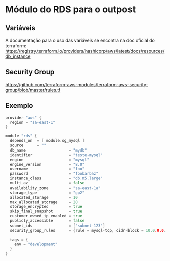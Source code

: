 # Módulo do RDS para o outpost

## Variáveis
A documentação para o uso das variáveis se encontra na doc oficial do terraform:
https://registry.terraform.io/providers/hashicorp/aws/latest/docs/resources/db_instance

## Security Group
https://github.com/terraform-aws-modules/terraform-aws-security-group/blob/master/rules.tf

## Exemplo

```go
provider "aws" {
  region = "sa-east-1"
}

module "rds" {
  depends_on  = [ module.sg_mysql ]
  source      = ""
  db_name                   = "mydb"
  identifier                = "teste-mysql"
  engine                    = "mysql"
  engine_version            = "8.0"
  username                  = "foo"
  password                  = "foobarbaz"
  instance_class            = "db.m5.large"
  multi_az                  = false
  availability_zone         = "sa-east-1a"
  storage_type              = "gp2"
  allocated_storage         = 10
  max_allocated_storage     = 20
  storage_encrypted         = true
  skip_final_snapshot       = true
  customer_owned_ip_enabled = true
  publicly_accessible       = false
  subnet_ids                = ["subnet-123"]
  security_group_rules      = {rule = mysql-tcp, cidr-block = 10.0.0.0/8}
  
  tags = {
    env = "development"
  }
}
```
